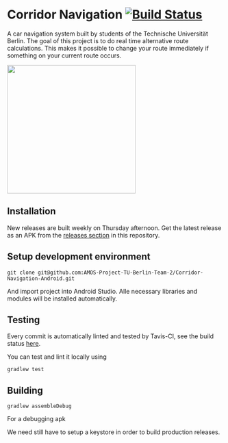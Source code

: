 # Corridor Navigation [![Build Status](https://travis-ci.org/AMOS-Project-TU-Berlin-Team-2/Corridor-Navigation-Android.svg?branch=master)](https://travis-ci.org/AMOS-Project-TU-Berlin-Team-2/Corridor-Navigation-Android)

A car navigation system built by students of the Technische Universität Berlin. The goal of this project is to do real time alternative route calculations. This makes it possible to change your route immediately if something on your current route occurs.

<img  src="https://i.imgur.com/0SGlvzp.jpg" width="300" />


## Installation

New releases are built weekly on Thursday afternoon. Get the latest release as an APK from the [releases section](https://github.com/AMOS-Project-TU-Berlin-Team-2/Corridor-Navigation-Android/releases) in this repository.

## Setup development environment
```
git clone git@github.com:AMOS-Project-TU-Berlin-Team-2/Corridor-Navigation-Android.git
```
And import project into Android Studio. Alle necessary libraries and modules will be installed automatically.

## Testing

Every commit is automatically linted and tested by Tavis-CI, see the build status [here](https://travis-ci.org/AMOS-Project-TU-Berlin-Team-2/Corridor-Navigation-Android).

You can test and lint it locally using
```
gradlew test
```

## Building
```
gradlew assembleDebug
```
For a debugging apk

We need still have to setup a keystore in order to build production releases.
